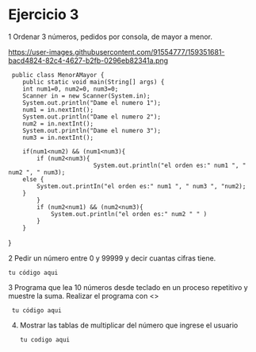 # Ejercicio 3
1 Ordenar 3 números, pedidos por consola, de mayor a menor.

https://user-images.githubusercontent.com/91554777/159351681-bacd4824-82c4-4627-b2fb-0296eb82341a.png



     public class MenorAMayor {
        public static void main(String[] args) {
        int num1=0, num2=0, num3=0;
        Scanner in = new Scanner(System.in);
        System.out.println("Dame el numero 1");
        num1 = in.nextInt();
        System.out.println("Dame el numero 2");
        num2 = in.nextInt();
        System.out.println("Dame el numero 3");
        num3 = in.nextInt();
        
        if(num1<num2) && (num1<num3){
            if (num2<num3){
                            System.out.println("el orden es:" num1 ", " num2 ", " num3);
        else {
            System.out.printIn("el orden es:" num1 ", " num3 ", "num2);
        }
            }
            if (num2<num1) && (num2<num3){
                System.out.println("el orden es:" num2 " " )
            }
        }
        
}

2  Pedir un número entre 0 y 99999 y decir cuantas cifras tiene.

    tu código aqui

3 Programa que lea 10 números desde teclado en un proceso repetitivo y muestre la suma. Realizar el programa con <<while>>
  
     tu código aqui
  
4. Mostrar las tablas de multiplicar del número que ingrese el usuario
  
       tu codigo aqui
  

